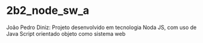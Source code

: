 # 2b2_node_sw_a
João Pedro Diniz: Projeto desenvolvido em tecnologia Noda JS, com uso de Java Script orientado objeto como sistema web 
